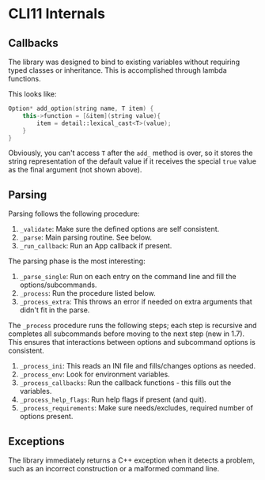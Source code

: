# CLI11 Internals

## Callbacks

The library was designed to bind to existing variables without requiring typed classes or inheritance. This is accomplished through lambda functions.

This looks like:

```cpp
Option* add_option(string name, T item) {
    this->function = [&item](string value){
        item = detail::lexical_cast<T>(value);
    }
}
```

Obviously, you can't access `T` after the `add_` method is over, so it stores the string representation of the default value if it receives the special `true` value as the final argument (not shown above).

## Parsing

Parsing follows the following procedure:

1. `_validate`: Make sure the defined options are self consistent.
2. `_parse`: Main parsing routine. See below.
3. `_run_callback`: Run an App callback if present.

The parsing phase is the most interesting:

1. `_parse_single`: Run on each entry on the command line and fill the options/subcommands.
2. `_process`: Run the procedure listed below.
3. `_process_extra`: This throws an error if needed on extra arguments that didn't fit in the parse.

The `_process` procedure runs the following steps; each step is recursive and completes all subcommands before moving to the next step (new in 1.7). This ensures that interactions between options and subcommand options is consistent.

1. `_process_ini`: This reads an INI file and fills/changes options as needed.
2. `_process_env`: Look for environment variables.
3. `_process_callbacks`: Run the callback functions - this fills out the variables.
4. `_process_help_flags`: Run help flags if present (and quit).
5. `_process_requirements`: Make sure needs/excludes, required number of options present.

## Exceptions

The library immediately returns a C++ exception when it detects a problem, such as an incorrect construction or a malformed command line.


